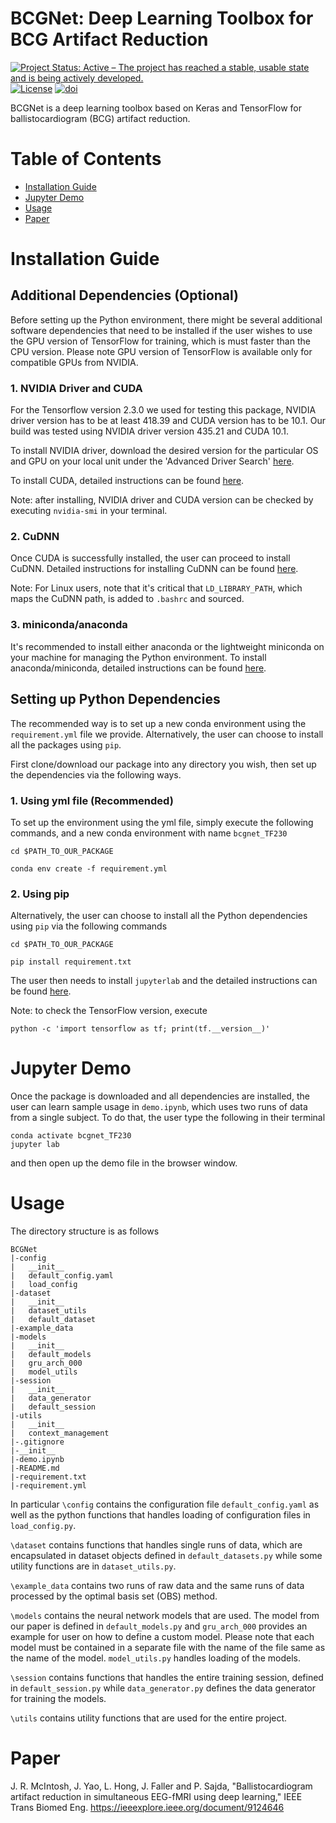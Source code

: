 BCGNet: Deep Learning Toolbox for BCG Artifact Reduction
========================================================
[![Project Status: Active – The project has reached a stable, usable state and is being actively developed.](http://www.repostatus.org/badges/latest/active.svg)](http://www.repostatus.org/#active)
[![License](https://img.shields.io/pypi/l/fooof.svg)](https://opensource.org/licenses/Apache-2.0)
[![doi](https://https://img.shields.io/badge/doi-10.1109%2FTBME.2020.3004548-blue)](https://ieeexplore.ieee.org/document/9124646)


BCGNet is a deep learning toolbox based on Keras and TensorFlow for ballistocardiogram (BCG) artifact reduction.

# Table of Contents

- [Installation Guide](#installation-guide)
- [Jupyter Demo](#jupyter-demo)
- [Usage](#usage)
- [Paper](#paper)

# Installation Guide
## Additional Dependencies (Optional)
Before setting up the Python environment, there might be several additional software dependencies that need to 
be installed if the user wishes to use the GPU version of TensorFlow for training, which is must faster than the CPU
version. Please note GPU version of TensorFlow is available only for compatible GPUs from NVIDIA.

### 1. NVIDIA Driver and CUDA
For the Tensorflow version 2.3.0 we used for testing this package, NVIDIA driver version has to be at least 418.39 and 
CUDA version has to be 10.1. Our build was tested using NVIDIA driver version 435.21 and CUDA 10.1.

To install NVIDIA driver, download the desired version for the particular OS and GPU on your local unit under the 'Advanced Driver Search' [here](https://www.nvidia.com/Download/index.aspx).<br> 

To install CUDA, detailed instructions can be found [here](https://developer.nvidia.com/cuda-toolkit).<br>

Note: after installing, NVIDIA driver and CUDA version can be checked by executing `nvidia-smi` in your terminal.

### 2. CuDNN
Once CUDA is successfully installed, the user can proceed to install CuDNN. Detailed instructions for installing CuDNN
can be found [here](https://docs.nvidia.com/deeplearning/sdk/pdf/cuDNN-Installation-Guide.pdf).<br>

Note: For Linux users, note that it's critical that `LD_LIBRARY_PATH`, which maps the CuDNN path, is added to 
`.bashrc` and sourced.

### 3. miniconda/anaconda
It's recommended to install either anaconda or the lightweight miniconda on your machine for managing the Python 
environment. To install anaconda/miniconda, detailed instructions can be found [here](https://docs.anaconda.com/anaconda/install/).<br>

## Setting up Python Dependencies

The recommended way is to set up a new conda environment using the `requirement.yml` file we provide. Alternatively,
the user can choose to install all the packages using `pip`.

First clone/download our package into any directory you wish, then set up the dependencies via the following ways.

### 1. Using yml file (Recommended)
To set up the environment using the yml file, simply execute the following commands, and a new conda environment with 
name `bcgnet_TF230`
```
cd $PATH_TO_OUR_PACKAGE

conda env create -f requirement.yml
```
    
### 2. Using pip
Alternatively, the user can choose to install all the Python dependencies using `pip` via the following commands
```
cd $PATH_TO_OUR_PACKAGE

pip install requirement.txt
```

The user then needs to install `jupyterlab` and the detailed instructions can be found [here](https://jupyterlab.readthedocs.io/en/stable/getting_started/installation.html).<br>

Note: to check the TensorFlow version, execute
```
python -c 'import tensorflow as tf; print(tf.__version__)'
``` 
# Jupyter Demo
Once the package is downloaded and all dependencies are installed, the user can learn sample usage
in `demo.ipynb`, which uses two runs of data from a single subject. To do that, the user type the following in
their terminal
```
conda activate bcgnet_TF230
jupyter lab
```
and then open up the demo file in the browser window. 

# Usage
The directory structure is as follows
```
BCGNet
|-config
|   __init__
|   default_config.yaml
|   load_config
|-dataset
|   __init__
|   dataset_utils
|   default_dataset
|-example_data
|-models
|   __init__
|   default_models
|   gru_arch_000
|   model_utils
|-session
|   __init__
|   data_generator
|   default_session
|-utils
|   __init__
|   context_management
|-.gitignore
|-__init__
|-demo.ipynb
|-README.md
|-requirement.txt
|-requirement.yml
```

In particular `\config` contains the configuration file `default_config.yaml` as well as the python functions that 
handles loading of configuration files in `load_config.py`. 

`\dataset` contains functions that handles single runs of data, which are encapsulated in dataset objects defined in
`default_datasets.py` while some utility functions are in `dataset_utils.py`.

`\example_data` contains two runs of raw data and the same runs of data processed by the optimal basis set (OBS) 
method.

`\models` contains the neural network models that are used. The model from our paper is defined in 
`default_models.py` and `gru_arch_000` provides an example for user on how to define a custom model. Please note that
each model must be contained in a separate file with the name of the file same as the name of the model. 
`model_utils.py` handles loading of the models.

`\session` contains functions that handles the entire training session, defined in `default_session.py` while 
`data_generator.py` defines the data generator for training the models. 

`\utils` contains utility functions that are used for the entire project.

# Paper

J. R. McIntosh, J. Yao, L. Hong, J. Faller and P. Sajda, "Ballistocardiogram artifact reduction in simultaneous EEG-fMRI using deep learning," IEEE Trans Biomed Eng.
https://ieeexplore.ieee.org/document/9124646
